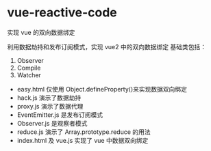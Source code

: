# vue-reactive-code

实现 vue 的双向数据绑定

利用数据劫持和发布订阅模式，实现 vue2 中的双向数据绑定
基础类包括：

1.  Observer
2.  Compile
3.  Watcher

- easy.html 仅使用 Object.defineProperty()来实现数据双向绑定
- hack.js 演示了数据劫持
- proxy.js 演示了数据代理
- EventEmitter.js 是发布订阅模式
- Observer.js 是观察者模式
- reduce.js 演示了 Array.prototype.reduce 的用法
- index.html 及 vue.js 实现了 vue 中数据双向绑定
